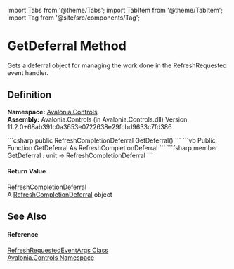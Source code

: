 import Tabs from '@theme/Tabs'; 
import TabItem from '@theme/TabItem'; 
import Tag from '@site/src/components/Tag'; 

# GetDeferral Method


Gets a deferral object for managing the work done in the RefreshRequested event handler.



## Definition
**Namespace:** <a href="N_Avalonia_Controls">Avalonia.Controls</a>  
**Assembly:** Avalonia.Controls (in Avalonia.Controls.dll) Version: 11.2.0+68ab391c0a3653e0722638e29fcbd9633c7fd386

<Tabs groupId="api-code-preview">
<TabItem value="csharp" label="C#">
```csharp
public RefreshCompletionDeferral GetDeferral()
```
</TabItem>
<TabItem value="vb" label="VB">
```vb
Public Function GetDeferral As RefreshCompletionDeferral
```
</TabItem>
<TabItem value="fsharp" label="F#">
```fsharp
member GetDeferral : unit -> RefreshCompletionDeferral 
```
</TabItem>
</Tabs>



#### Return Value
<a href="T_Avalonia_Controls_RefreshCompletionDeferral">RefreshCompletionDeferral</a>  
A <a href="T_Avalonia_Controls_RefreshCompletionDeferral">RefreshCompletionDeferral</a> object

## See Also


#### Reference
<a href="T_Avalonia_Controls_RefreshRequestedEventArgs">RefreshRequestedEventArgs Class</a>  
<a href="N_Avalonia_Controls">Avalonia.Controls Namespace</a>  
